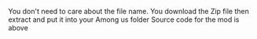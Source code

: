 You don't need to care about the file name.
You download the Zip file then extract and put it into your Among us folder
Source code for the mod is above
